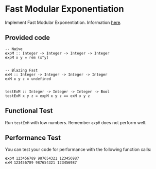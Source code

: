# Fast Modular Exponentiation

Implement Fast Modular Exponentiation. Information [here](https://www.khanacademy.org/computing/computer-science/cryptography/modarithmetic/a/what-is-modular-arithmetic).

## Provided code

```
-- Naive
expM :: Integer -> Integer -> Integer -> Integer
expM x y = rem (x^y)


-- Blazing Fast
exM :: Integer -> Integer -> Integer -> Integer
exM x y z = undefined


testExM :: Integer -> Integer -> Integer -> Bool
testExM x y z = expM x y z == exM x y z
```

## Functional Test

Run `testExM` with low numbers. Remember `expM` does not perform well.


## Performance Test
You can test your code for performance with the following function calls:

```
expM 123456789 987654321 123456987
exM 123456789 987654321 123456987
```
